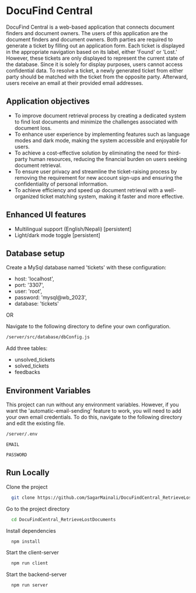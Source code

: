 
# DocuFind Central

DocuFind Central is a web-based application that connects document finders and document owners. The users of this application are the document finders and document owners. Both parties are required to generate a ticket by filling out an application form. Each ticket is displayed in the appropriate navigation based on its label, either 'Found' or 'Lost.' However, these tickets are only displayed to represent the current state of the database. Since it is solely for display purposes, users cannot access confidential data. To resolve a ticket, a newly generated ticket from either party should be matched with the ticket from the opposite party. Afterward, users receive an email at their provided email addresses.
## Application objectives

- To improve document retrieval process by creating a dedicated system to find lost documents and minimize the challenges associated with document loss.
- To enhance user experience by implementing features such as language modes and dark mode, making the system accessible and enjoyable for users.
- To achieve a cost-effective solution by eliminating the need for third-party human resources, reducing the financial burden on users seeking document retrieval.
- To ensure user privacy and streamline the ticket-raising process by removing the requirement for new account sign-ups and ensuring the confidentiality of personal information.
- To achieve efficiency and speed up document retrieval with a well-organized ticket matching system, making it faster and more effective.

## Enhanced UI features

- Multilingual support (English/Nepali) [persistent]
- Light/dark mode toggle [persistent]


## Database setup

Create a MySql database named 'tickets' with these configuration:
- host: 'localhost',
- port: '3307',
- user: 'root',
- password: 'mysql@wb_2023',
- database: 'tickets'

OR

Navigate to the following directory to define your own configuration.

```bash
/server/src/database/dbConfig.js
```

Add three tables:
- unsolved_tickets
- solved_tickets
- feedbacks
## Environment Variables

This project can run without any environment variables. However, if you want the 'automatic-email-sending' feature to work, you will need to add your own email credentials. To do this, navigate to the following directory and edit the existing file.
```bash
/server/.env
``` 
`EMAIL`

`PASSWORD`
## Run Locally

Clone the project

```bash
  git clone https://github.com/SagarMainali/DocuFindCentral_RetrieveLostDocuments.git
```

Go to the project directory

```bash
  cd DocuFindCentral_RetrieveLostDocuments
```

Install dependencies

```bash
  npm install
```

Start the client-server

```bash
  npm run client
```

Start the backend-server

```bash
  npm run server
```